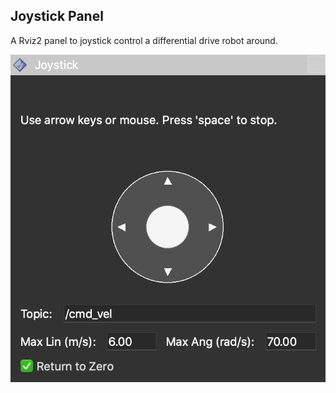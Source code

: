 Joystick Panel
--------------

A Rviz2 panel to joystick control a differential drive robot around.

![](images/panel_screenshot.png)
